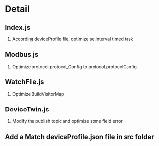 # Detail

## Index.js

1. According deviceProfile file, optimize setInterval timed task

## Modbus.js

1. Optimize protocol.protocol_Config to protocol.protocolConfig

## WatchFile.js

1. Optimize BuildVisitorMap

## DeviceTwin.js

1. Modify the publish topic and optimize some field error

## Add a Match deviceProfile.json file in src folder
